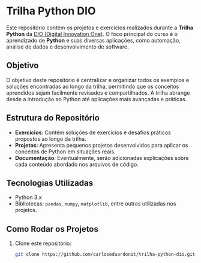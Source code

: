 # Trilha Python DIO

Este repositório contém os projetos e exercícios realizados durante a **Trilha Python** da [DIO (Digital Innovation One)](https://www.dio.me/). O foco principal do curso é o aprendizado de **Python** e suas diversas aplicações, como automação, análise de dados e desenvolvimento de software.

## Objetivo

O objetivo deste repositório é centralizar e organizar todos os exemplos e soluções encontradas ao longo da trilha, permitindo que os conceitos aprendidos sejam facilmente revisados e compartilhados. A trilha abrange desde a introdução ao Python até aplicações mais avançadas e práticas.

## Estrutura do Repositório

- **Exercícios**: Contém soluções de exercícios e desafios práticos propostos ao longo da trilha.
- **Projetos**: Apresenta pequenos projetos desenvolvidos para aplicar os conceitos de Python em situações reais.
- **Documentação**: Eventualmente, serão adicionadas explicações sobre cada conteúdo abordado nos arquivos de código.

## Tecnologias Utilizadas

- Python 3.x
- Bibliotecas: `pandas`, `numpy`, `matplotlib`, entre outras utilizadas nos projetos.

## Como Rodar os Projetos

1. Clone este repositório:

   ```bash
   git clone https://github.com/carloseduardonit/trilha-python-dio.git
